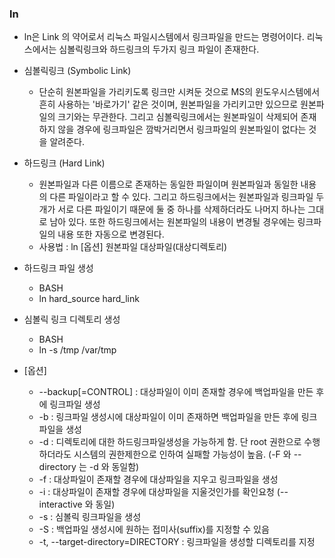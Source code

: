 ### ln

* ln은 Link 의 약어로서 리눅스 파일시스템에서 링크파일을 만드는 명령어이다. 리눅스에서는 심볼릭링크와 하드링크의 두가지 링크 파일이 존재한다.

* 심볼릭링크 (Symbolic Link)
  * 단순히 원본파일을 가리키도록 링크만 시켜둔 것으로 MS의 윈도우시스템에서 흔히 사용하는 '바로가기' 같은 것이며, 원본파일을 가리키고만 있으므로 원본파일의 크기와는 무관한다. 그리고 심볼릭링크에서는 원본파일이 삭제되어 존재하지 않을 경우에 링크파일은 깜박거리면서 링크파일의 원본파일이 없다는 것을 알려준다.

* 하드링크 (Hard Link)
  * 원본파일과 다른 이름으로 존재하는 동일한 파일이며 원본파일과 동일한 내용의 다른 파일이라고 할 수 있다. 그리고 하드링크에서는 원본파일과 링크파일 두개가 서로 다른 파일이기 때문에 둘 중 하나를 삭제하더라도 나머지 하나는 그대로 남아 있다. 또한 하드링크에서는 원본파일의 내용이 변경될 경우에는 링크파일의 내용 또한 자동으로 변경된다.
  * 사용법 : ln [옵션] 원본파일 대상파일(대상디렉토리)

* 하드링크 파일 생성
  * BASH
  * ln hard_source hard_link 

* 심볼릭 링크 디렉토리 생성
  * BASH
  * ln -s /tmp    /var/tmp

* [옵션]
  * --backup[=CONTROL] : 대상파일이 이미 존재할 경우에 백업파일을 만든 후에 링크파일 생성
  * -b : 링크파일 생성시에 대상파일이 이미 존재하면 백업파일을 만든 후에 링크파일을 생성
  * -d : 디렉토리에 대한 하드링크파일생성을 가능하게 함. 단 root 권한으로 수행하더라도 시스템의 권한제한으로 인하여 실패할 가능성이 높음. (-F 와 --directory 는 -d 와 동일함)
  * -f : 대상파일이 존재할 경우에 대상파일을 지우고 링크파일을 생성
  * -i : 대상파일이 존재할 경우에 대상파일을 지울것인가를 확인요청 (--interactive 와 동일)
  * -s : 심볼릭 링크파일을 생성
  * -S : 백업파일 생성시에 원하는 접미사(suffix)를 지정할 수 있음
  * -t, --target-directory=DIRECTORY : 링크파일을 생성할 디렉토리를 지정
